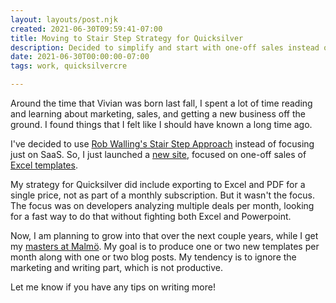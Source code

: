 ```yaml
---
layout: layouts/post.njk
created: 2021-06-30T09:59:41-07:00
title: Moving to Stair Step Strategy for Quicksilver
description: Decided to simplify and start with one-off sales instead of SaaS all-or-nothing
date: 2021-06-30T00:00:00-07:00
tags: work, quicksilvercre

---
```

Around the time that Vivian was born last fall, I spent a lot of time reading and learning about marketing, sales, and getting a new business off the ground. I found things that I felt like I should have known a long time ago. 

I've decided to use [Rob Walling's Stair Step Approach](https://robwalling.com/2015/03/26/the-stairstep-approach-to-bootstrapping/) instead of focusing just on SaaS. So, I just launched a [new site](https://www.quicksilvercre.com), focused on one-off sales of [Excel templates](https://www.quicksilvercre.com/excel). 

My strategy for Quicksilver did include exporting to Excel and PDF for a single price, not as part of a monthly subscription. But it wasn't the focus. The focus was on developers analyzing multiple deals per month, looking for a fast way to do that without fighting both Excel and Powerpoint. 

Now, I am planning to grow into that over the next couple years, while I get my [masters at Malmö](https://mau.se/en/study-education/programme/TAICS). My goal is to produce one or two new templates per month along with one or two blog posts. My tendency is to ignore the marketing and writing part, which is not productive. 

Let me know if you have any tips on writing more!